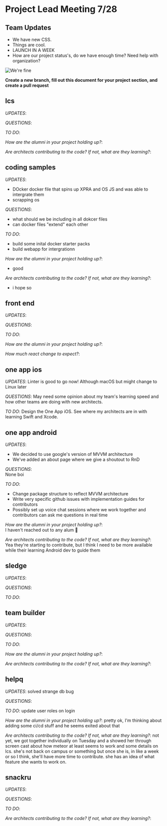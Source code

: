 # Project Lead Meeting 7/28
## Team Updates

- We have new CSS.
- Things are cool.
- LAUNCH IN A WEEK
- How are our project status's, do we have enough time?  Need help with organization?

![We're fine](https://media.giphy.com/media/z9AUvhAEiXOqA/giphy.gif)

**Create a new branch, fill out this document for your project section, and create a pull request**

## lcs

_UPDATES_:

_QUESTIONS_:

_TO DO_:

_How are the alumni in your project holding up?_:

_Are architects contributing to the code? If not, what are they learning?_:

## coding samples

_UPDATES_:
- DOcker docker file that spins up XPRA and OS JS and was able to intergrate them
- scrapping os

_QUESTIONS_:
- what should we be including in all dokcer files
- can docker files "extend" each other

_TO DO_:
- build some inital docker starter packs
- build webapp for intergrationn

_How are the alumni in your project holding up?_:
- good

_Are architects contributing to the code? If not, what are they learning?_:
- i hope so

## front end

_UPDATES_:

_QUESTIONS_:

_TO DO_:

_How are the alumni in your project holding up?_:

_How much react change to expect?_:

## one app ios

_UPDATES_: Linter is good to go now! Although macOS but might change to Linux later

_QUESTIONS_: May need some opinion about my team's learning speed and how other teams are doing with new architects.

_TO DO_: Design the One App iOS.  See where my architects are in with learning Swift and Xcode.

## one app android

_UPDATES_:  
* We decided to use google's version of MVVM architecture
* We've added an about page where we give a shoutout to RnD

_QUESTIONS_:  
None boi

_TO DO_:  
* Change package structure to reflect MVVM architecture
* Write very specific github issues with implementation guides for contributors
* Possibly set up voice chat sessions where we work together and contributors can ask me questions in real time

_How are the alumni in your project holding up?_:  
I haven't reached out to any alum 😬 

_Are architects contributing to the code? If not, what are they learning?_:  
Yea they're starting to contribute, but I think I need to be more available while their learning Android dev to guide them

## sledge

_UPDATES_:

_QUESTIONS_:

_TO DO_:

## team builder

_UPDATES_:

_QUESTIONS_:

_TO DO_:

_How are the alumni in your project holding up?_:

_Are architects contributing to the code? If not, what are they learning?_:

## helpq

_UPDATES_:
solved strange db bug

_QUESTIONS_:

_TO DO_:
update user roles on login

_How are the alumni in your project holding up?_:
pretty ok, I'm thinking about adding some ci/cd stuff and he seems exited about that

_Are architects contributing to the code? If not, what are they learning?_:
not yet, we got together individually on Tuesday and a showed her through screen cast about
how meteor at least seems to work and some details on lcs. she's not back on campus or
something but once she is, in like a week or so I think, she'll have more time to contribute.
she has an idea of what feature she wants to work on.

## snackru

_UPDATES_:

_QUESTIONS_:

_TO DO_:

_Are architects contributing to the code? If not, what are they learning?_:
